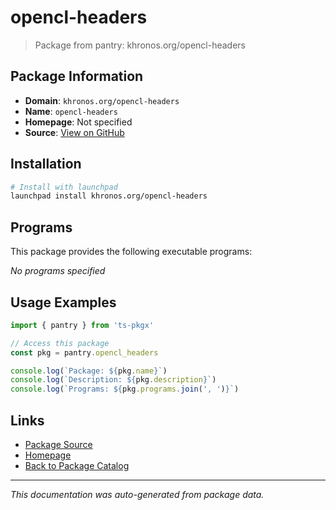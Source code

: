 # opencl-headers

> Package from pantry: khronos.org/opencl-headers

## Package Information

- **Domain**: `khronos.org/opencl-headers`
- **Name**: `opencl-headers`
- **Homepage**: Not specified
- **Source**: [View on GitHub](https://github.com/pkgxdev/pantry/tree/main/projects/khronos.org/opencl-headers/package.yml)

## Installation

```bash
# Install with launchpad
launchpad install khronos.org/opencl-headers
```

## Programs

This package provides the following executable programs:

*No programs specified*

## Usage Examples

```typescript
import { pantry } from 'ts-pkgx'

// Access this package
const pkg = pantry.opencl_headers

console.log(`Package: ${pkg.name}`)
console.log(`Description: ${pkg.description}`)
console.log(`Programs: ${pkg.programs.join(', ')}`)
```

## Links

- [Package Source](https://github.com/pkgxdev/pantry/tree/main/projects/khronos.org/opencl-headers/package.yml)
- [Homepage](#)
- [Back to Package Catalog](../package-catalog.md)

---

*This documentation was auto-generated from package data.*
